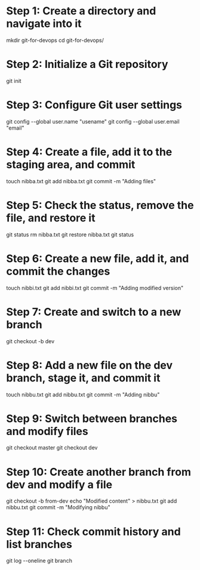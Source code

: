 # Step 1: Create a directory and navigate into it
mkdir git-for-devops
cd git-for-devops/

# Step 2: Initialize a Git repository
git init

# Step 3: Configure Git user settings
git config --global user.name "usename"
git config --global user.email "email"

# Step 4: Create a file, add it to the staging area, and commit
touch nibba.txt
git add nibba.txt
git commit -m "Adding files"

# Step 5: Check the status, remove the file, and restore it
git status
rm nibba.txt
git restore nibba.txt
git status

# Step 6: Create a new file, add it, and commit the changes
touch nibbi.txt
git add nibbi.txt
git commit -m "Adding modified version"

# Step 7: Create and switch to a new branch
git checkout -b dev

# Step 8: Add a new file on the dev branch, stage it, and commit it
touch nibbu.txt
git add nibbu.txt
git commit -m "Adding nibbu"

# Step 9: Switch between branches and modify files
git checkout master
git checkout dev

# Step 10: Create another branch from dev and modify a file
git checkout -b from-dev
echo "Modified content" > nibbu.txt
git add nibbu.txt
git commit -m "Modifying nibbu"

# Step 11: Check commit history and list branches
git log --oneline
git branch
